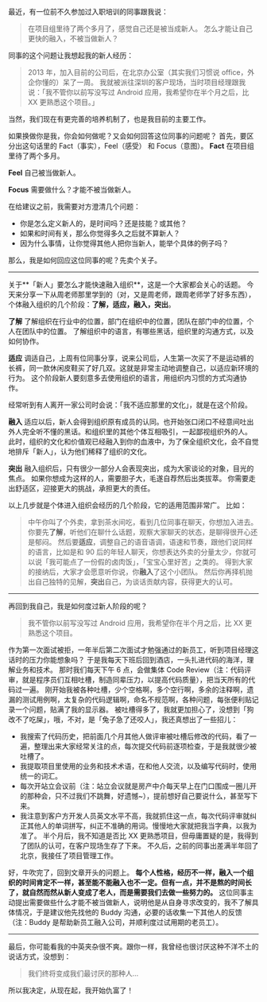 最近，有一位前不久参加过入职培训的同事跟我说：
>在项目组里待了两个多月了，感觉自己还是被当成新人。
怎么才能让自己更快的融入，不被当做新人？

同事的这个问题让我想起我的新人经历：
>2013 年，加入目前的公司后，在北京办公室（其实我们习惯说 office，外企你懂的）呆了一周。
我就被派往深圳的客户现场，当时项目经理跟我说：「我不管你以前写没写过 Android 应用，我希望你在半个月之后，比 XX 更熟悉这个项目。」

当然，我们现在有更完善的培养机制了，也是我目前的主要工作。

如果换做你是我，你会如何做呢？又会如何回答这位同事的问题呢？
首先，要区分出这句话里的 Fact（事实），Feel（感受） 和 Focus（意图）。
**Fact**
在项目组里待了两个多月。

**Feel**
自己被当做新人。

**Focus**
需要做什么？才能不被当做新人。

在给建议之前，我需要对方澄清几个问题：
* 你是怎么定义新人的，是时间吗？还是技能？或其他？
* 如果和时间有关，那么你觉得多久之后就不算新人？
* 因为什么事情，让你觉得其他人把你当新人，能举个具体的例子吗？

那么，我是如何回应这位同事的呢？先卖个关子。

---
关于**「新人」要怎么才能快速融入组织**，这是一个大家都会关心的话题。
今天来分享一下从周老师那里学到的（对，又是周老师，跟周老师学了好多东西），个体融入组织的几个阶段：**了解，适应，融入，突出**。

**了解**
了解组织在行业中的位置，部门在组织中的位置，团队在部门中的位置，个人在团队中的位置。
了解组织中的语言，有哪些黑话，组织里的沟通方式，以及如何协作。

**适应**
调适自己，上周有位同事分享，说来公司后，人生第一次买了不是运动裤的长裤，同一款休闲皮鞋买了好几双。这就是非常主动地调整自己，以适应新环境的行为。
这个阶段新人要刻意多去使用组织的语言，用组织内习惯的方式沟通协作。

经常听到有人离开一家公司时会说：「我不适应那里的文化」，就是在这个阶段。

**融入**
适应以后，新人会得到组织原有成员的认同。也开始张口闭口不经意间吐出外人完全听不懂的黑话。和组织里的其他个体互相吸引，一起鄙视组织外的人。
此时，组织的文化和价值观已经融入到你的血液中，为了保全组织文化，会不自觉地排斥「新人」，认为他们稀释了组织的文化。

**突出**
融入组织后，只有很少一部分人会表现突出，成为大家谈论的对象，目光的焦点。
如果你想成为这样的人，需要胆子大，毛遂自荐然后出类拔萃。
你需要走出舒适区，迎接更大的挑战，承担更大的责任。

以上几步就是个体进入组织会经历的几个阶段，它的适用范围非常广。
比如：
>中午你叫了个外卖，拿到茶水间吃，看到几位同事在聊天，你想加入进去。
你要先**了解**，听他们在聊什么话题，观察大家聊天的状态，是聊得很开心还是郁闷。
然后要**适应**，调整自己的语音语调，语速和节奏，跟他们说同样的语言，比如是和 90 后的年轻人聊天，你想表达外卖的分量太少，你就可以说「我可能点了一份假的卤肉饭」，「宝宝心里好苦」之类的。
得到大家的接纳后，大家才会愿意听你说，你**融入**了这个小团队。
然后你再择机抛出自己独特的见解，**突出**自己，为谈话贡献内容，获得更大的认可。

---
再回到我自己，我是如何度过新人阶段的呢？
>我不管你以前写没写过 Android 应用，我希望你在半个月之后，比 XX 更熟悉这个项目。

作为第一次面试被拒，一年半后第二次面试才勉强通过的新员工，听到项目经理这话时的压力你能想象吗？
于是我每天下班后回到酒店，一头扎进代码的海洋，理解业务和技术。
那时我们每天下午 6 点，会做集体 Code Review（注：代码评审，就是程序员们互相吐槽，制造同辈压力，以提高代码质量），把当天所有的代码过一遍。
刚开始我被各种吐槽，少个空格啊，多个空行啊，多余的注释啊，遗漏的测试用例啊，太复杂的代码逻辑啊，命名不规范啊，各种问题，每张便利贴记录一个问题，贴满了我的显示器。
被吐槽得多了，我就更加担心了，没想到「狗改不了吃屎」，哦，不对，是「兔子急了还咬人」，我还真想出了一些招儿：
* 我搜索了代码历史，把前面几个月其他人做评审被吐槽后修改的代码，看了一遍，整理出来大家经常关注的点，每次提交代码前逐项检查，于是我就很少被吐槽了。
* 我提取项目里使用的业务和技术术语，在和他人交流，以及编写代码时，使用统一的词汇。
* 每次开站立会议前（注：站立会议就是房产中介每天早上在门口围成一圈儿开的那种会，只不过我们不跳舞，好遗憾~），提前想好自己要说什么，甚至写下来。
* 我注意到客户方开发人员英文水平不高，我就抓住这一点，每次代码评审就纠正其他人的单词拼写，纠正不准确的用词。慢慢地大家就把我当字典，以我为准了。
半个月后，我不知道是否比 XX 更熟悉项目，但毋庸置疑的是，我得到了团队的认可，在客户现场生存了下来。
不久后，之前的同事出差满半年回了北京，我接任了项目管理工作。

好，牛吹完了，回到文章开头的问题上。
**每个人性格，经历不一样，融入一个组织的时间肯定不一样，甚至能不能融入也不一定。但有一点，并不是熬的时间长了，就自然而然从新人变成了老人，而是需要我们去做一些努力的。**
这位同事主动提出需要做些什么才能不被当做新人，说明他是从自身寻求改变的，我不了解具体情况，于是建议他先找他的 Buddy 沟通，必要的话收集一下其他人的反馈（注：Buddy 是帮助新员工融入公司，并顺利度过试用期的老员工）。

---
最后，你可能看我的中英夹杂很不爽。跟你一样，我曾经也很讨厌这种不洋不土的说话方式，没想到：
>我们终将变成我们最讨厌的那种人...

所以我决定，从现在起，我开始仇富了！